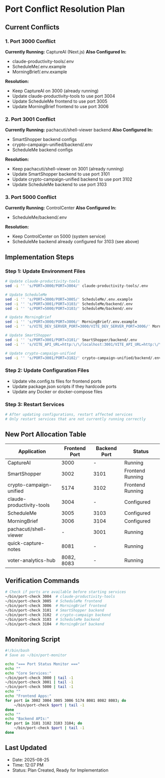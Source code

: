 # Port Conflict Resolution Plan

## Current Conflicts

### 1. Port 3000 Conflict
**Currently Running:** CaptureAI (Next.js)
**Also Configured In:**
- claude-productivity-tools/.env
- ScheduleMe/.env.example
- MorningBrief/.env.example

**Resolution:**
- Keep CaptureAI on 3000 (already running)
- Update claude-productivity-tools to use port 3004
- Update ScheduleMe frontend to use port 3005
- Update MorningBrief frontend to use port 3006

### 2. Port 3001 Conflict
**Currently Running:** pachacuti/shell-viewer backend
**Also Configured In:**
- SmartShopper backend configs
- crypto-campaign-unified/backend/.env
- ScheduleMe backend configs

**Resolution:**
- Keep pachacuti/shell-viewer on 3001 (already running)
- Update SmartShopper backend to use port 3101
- Update crypto-campaign-unified backend to use port 3102
- Update ScheduleMe backend to use port 3103

### 3. Port 5000 Conflict
**Currently Running:** ControlCenter
**Also Configured In:**
- ScheduleMe/backend/.env

**Resolution:**
- Keep ControlCenter on 5000 (system service)
- ScheduleMe backend already configured for 3103 (see above)

## Implementation Steps

### Step 1: Update Environment Files
```bash
# Update claude-productivity-tools
sed -i '' 's/PORT=3000/PORT=3004/' claude-productivity-tools/.env

# Update ScheduleMe
sed -i '' 's/PORT=3000/PORT=3005/' ScheduleMe/.env.example
sed -i '' 's/PORT=3001/PORT=3103/' ScheduleMe/backend/.env
sed -i '' 's/PORT=5000/PORT=3103/' ScheduleMe/backend/.env

# Update MorningBrief
sed -i '' 's/PORT=3000/PORT=3006/' MorningBrief/.env.example
sed -i '' 's/VITE_DEV_SERVER_PORT=3000/VITE_DEV_SERVER_PORT=3006/' MorningBrief/frontend/.env

# Update SmartShopper
sed -i '' 's/PORT=3001/PORT=3101/' SmartShopper/backend/.env
sed -i '' 's/VITE_API_URL=http:\/\/localhost:3001/VITE_API_URL=http:\/\/localhost:3101/' SmartShopper/frontend/.env

# Update crypto-campaign-unified
sed -i '' 's/PORT=3001/PORT=3102/' crypto-campaign-unified/backend/.env
```

### Step 2: Update Configuration Files
- Update vite.config.ts files for frontend ports
- Update package.json scripts if they hardcode ports
- Update any Docker or docker-compose files

### Step 3: Restart Services
```bash
# After updating configurations, restart affected services
# Only restart services that are not currently running correctly
```

## New Port Allocation Table

| Application | Frontend Port | Backend Port | Status |
|------------|--------------|--------------|--------|
| CaptureAI | 3000 | - | Running |
| SmartShopper | 3002 | 3101 | Frontend Running |
| crypto-campaign-unified | 5174 | 3102 | Frontend Running |
| claude-productivity-tools | 3004 | - | Configured |
| ScheduleMe | 3005 | 3103 | Configured |
| MorningBrief | 3006 | 3104 | Configured |
| pachacuti/shell-viewer | - | 3001 | Running |
| quick-capture-notes | 8081 | - | Running |
| voter-analytics-hub | 8082, 8083 | - | Running |

## Verification Commands

```bash
# Check if ports are available before starting services
~/bin/port-check 3004  # claude-productivity-tools
~/bin/port-check 3005  # ScheduleMe frontend
~/bin/port-check 3006  # MorningBrief frontend
~/bin/port-check 3101  # SmartShopper backend
~/bin/port-check 3102  # crypto-campaign backend
~/bin/port-check 3103  # ScheduleMe backend
~/bin/port-check 3104  # MorningBrief backend
```

## Monitoring Script

```bash
#!/bin/bash
# Save as ~/bin/port-monitor

echo "=== Port Status Monitor ==="
echo ""
echo "Core Services:"
~/bin/port-check 3000 | tail -1
~/bin/port-check 3001 | tail -1
~/bin/port-check 5000 | tail -1
echo ""
echo "Frontend Apps:"
for port in 3002 3004 3005 3006 5174 8081 8082 8083; do
    ~/bin/port-check $port | tail -1
done
echo ""
echo "Backend APIs:"
for port in 3101 3102 3103 3104; do
    ~/bin/port-check $port | tail -1
done
```

## Last Updated
- Date: 2025-08-25
- Time: 12:07 PM
- Status: Plan Created, Ready for Implementation